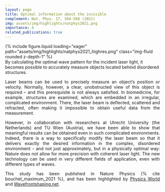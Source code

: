 ```yaml
---
layout: page
title: Optimal information about the invisible
complement: Nat. Phys. 17, 564-568 (2021)
img: assets/img/highlights/natphys2021.png
importance: 4
related_publications: true
---
```


<div class="row">
    <div class="col-sm mt-3 mt-md-0">
        {% include figure.liquid loading="eager" path="assets/img/highlights/natphys2021_highres.png" class="img-fluid rounded z-depth-1" %}
    </div>
</div>
<div class="caption">
By calculating the optimal wave pattern for the incident laser light, it becomes possible to accurately measure objects located behind disordered structures.
</div>

<p align="justify"> 
Laser beams can be used to precisely measure an object’s position or velocity. Normally, however, a clear, unobstructed view of this object is required – and this prerequisite is not always satisfied. In biomedicine, for example, structures are examined, which are embedded in an irregular, complicated environment. There, the laser beam is deflected, scattered and refracted, often making it impossible to obtain useful data from the measurement.
</p>

<p align="justify"> 
However, in collaboration with researchers at Utrecht University (the Netherlands) and TU Wien (Austria), we have been able to show that meaningful results can be obtained even in such complicated environments. Indeed, there is a way to specifically modify the laser beam so that it delivers exactly the desired information in the complex, disordered environment - and not just approximately, but in a physically optimal way: Nature does not allow for more precision with coherent laser light. The new technology can be used in very different fields of application, even with different types of waves.

</p>

<p align="justify"> 
This study has been published in Nature Physics {% cite bouchet_maximum_2021 %}, and has been highlighted by <a href="https://physicsworld.com/a/complex-light-waves-measure-hidden-objects/">Physics World</a>  and <a href="https://www.wavefrontshaping.net/post/id/72">Wavefrontshaping.net</a>.
</p>
